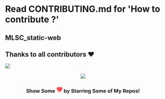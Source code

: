 # Read CONTRIBUTING.md for 'How to contribute ?'
## MLSC_static-web





## Thanks to all contributors ❤

 <a href = "https://github.com/MLSC-BSOITR/Bootstrap-Static-Web/graphs/contributors">
   <img src = "https://contrib.rocks/image?repo=MLSC-BSOITR/Bootstrap-Static-Web"/>
 </a>


<div align="center">

![](https://i.imgur.com/waxVImv.png)

<h3> Show Some <a href = "https://github.com/MLSC-BSOITR/Bootstrap-Static-Web"><img src="https://github.com/AnshSinghSonkhia/AnshSinghSonkhia/blob/main/icons/love.png" title="Love" alt="Love" width="20" height="20"/></a> by Starring Some of My Repos! </h3>

</div>
